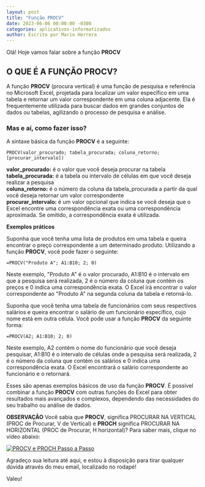 ```yaml
---
layout: post
title: "Função PROCV"
date: 2023-06-06 00:00:00 -0300
categories: aplicativos-informatizados
author: Escrito por Mario Herrera
---
```


Olá! Hoje vamos falar sobre a função **PROCV**

## O QUE É A FUNÇÃO PROCV?


A função **PROCV** (procura vertical) é uma função de pesquisa e referência no Microsoft Excel, projetada para localizar um valor específico em uma tabela e retornar um valor correspondente em uma coluna adjacente. Ela é frequentemente utilizada para buscar dados em grandes conjuntos de dados ou tabelas, agilizando o processo de pesquisa e análise.

### Mas e aí, como fazer isso?

A sintaxe básica da função **PROCV** é a seguinte:

```
PROCV(valor_procurado; tabela_procurada; coluna_retorno; [procurar_intervalo])
```

**valor_procurado:** é o valor que você deseja procurar na tabela  
**tabela_procurada:** é a tabela ou intervalo de células em que você deseja realizar a pesquisa  
**coluna_retorno:** é o número da coluna da tabela_procurada a partir da qual você deseja retornar um valor correspondente  
**procurar_intervalo:** é um valor opcional que indica se você deseja que o Excel encontre uma correspondência exata ou uma correspondência aproximada. Se omitido, a correspondência exata é utilizada.

**Exemplos práticos**

Suponha que você tenha uma lista de produtos em uma tabela e queira encontrar o preço correspondente a um determinado produto. Utilizando a função **PROCV**, você pode fazer o seguinte:

```
=PROCV("Produto A"; A1:B10; 2; 0)
```

Neste exemplo, "Produto A" é o valor procurado, A1:B10 é o intervalo em que a pesquisa será realizada, 2 é o número da coluna que contém os preços e 0 indica uma correspondência exata. O Excel irá encontrar o valor correspondente ao "Produto A" na segunda coluna da tabela e retorná-lo.

Suponha que você tenha uma tabela de funcionários com seus respectivos salários e queira encontrar o salário de um funcionário específico, cujo nome está em outra célula. Você pode usar a função **PROCV** da seguinte forma:

```
=PROCV(A2; A1:B10; 2; 0)
```

Neste exemplo, A2 contém o nome do funcionário que você deseja pesquisar, A1:B10 é o intervalo de células onde a pesquisa será realizada, 2 é o número da coluna que contém os salários e 0 indica uma correspondência exata. O Excel encontrará o salário correspondente ao funcionário e o retornará.

Esses são apenas exemplos básicos de uso da função **PROCV**. É possível combinar a função **PROCV** com outras funções do Excel para obter resultados mais avançados e complexos, dependendo das necessidades do seu trabalho ou análise de dados.

**OBSERVAÇÃO**
 Você sabia que **PROCV**, significa PROCURAR NA VERTICAL (PROC de Procurar, V de Vertical) e **PROCH** significa PROCURAR NA HORIZONTAL (PROC de Procurar, H horizontal)?
 Para saber mais, clique no vídeo abaixo:

[![PROCV e PROCH Passo a Passo](https://img.youtube.com/vi/t-xdWIF9j7c/0.jpg)](https://youtu.be/t-xdWIF9j7c)


Agradeço sua leitura até aqui, e estou à disposição para tirar qualquer dúvida através do meu email, localizado no rodapé!

Valeu!